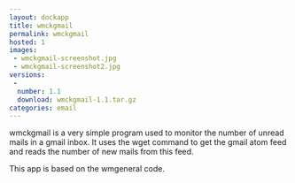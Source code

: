 ```yaml
---
layout: dockapp
title: wmckgmail
permalink: wmckgmail
hosted: 1
images:
 - wmckgmail-screenshot.jpg
 - wmckgmail-screenshot2.jpg
versions:
 -
  number: 1.1
  download: wmckgmail-1.1.tar.gz
categories: email
---
```

wmckgmail is a very simple program used to monitor the number of unread mails in a gmail inbox. It uses the wget command to get the gmail atom feed and reads the number of new mails from this feed.

This app is based on the wmgeneral code.
